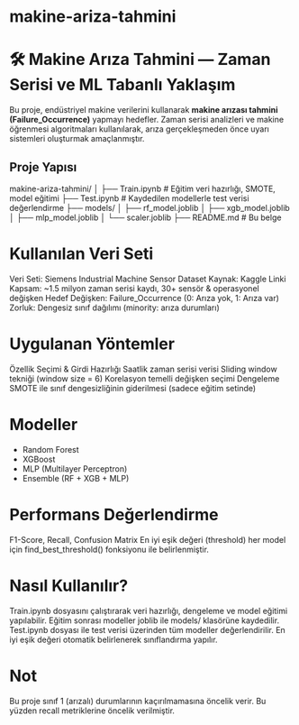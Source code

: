 # makine-ariza-tahmini
# 🛠️ Makine Arıza Tahmini — Zaman Serisi ve ML Tabanlı Yaklaşım

Bu proje, endüstriyel makine verilerini kullanarak **makine arızası tahmini (Failure_Occurrence)** yapmayı hedefler. Zaman serisi analizleri ve makine öğrenmesi algoritmaları kullanılarak, arıza gerçekleşmeden önce uyarı sistemleri oluşturmak amaçlanmıştır.

## Proje Yapısı

makine-ariza-tahmini/
│
├── Train.ipynb          # Eğitim veri hazırlığı, SMOTE, model eğitimi
├── Test.ipynb           # Kaydedilen modellerle test verisi değerlendirme
├── models/
│   ├── rf_model.joblib
│   ├── xgb_model.joblib
│   ├── mlp_model.joblib
│   └── scaler.joblib
├── README.md            # Bu belge

# Kullanılan Veri Seti
Veri Seti: Siemens Industrial Machine Sensor Dataset
Kaynak: Kaggle Linki
Kapsam: ~1.5 milyon zaman serisi kaydı, 30+ sensör & operasyonel değişken
Hedef Değişken: Failure_Occurrence (0: Arıza yok, 1: Arıza var)
Zorluk: Dengesiz sınıf dağılımı (minority: arıza durumları)

# Uygulanan Yöntemler
Özellik Seçimi & Girdi Hazırlığı
Saatlik zaman serisi verisi
Sliding window tekniği (window size = 6)
Korelasyon temelli değişken seçimi
Dengeleme
SMOTE ile sınıf dengesizliğinin giderilmesi (sadece eğitim setinde)

# Modeller
+ Random Forest
+ XGBoost
+ MLP (Multilayer Perceptron)
+ Ensemble (RF + XGB + MLP)

# Performans Değerlendirme
F1-Score, Recall, Confusion Matrix
En iyi eşik değeri (threshold) her model için find_best_threshold() fonksiyonu ile belirlenmiştir.

 # Nasıl Kullanılır?
Train.ipynb dosyasını çalıştırarak veri hazırlığı, dengeleme ve model eğitimi yapılabilir.
Eğitim sonrası modeller joblib ile models/ klasörüne kaydedilir.
Test.ipynb dosyası ile test verisi üzerinden tüm modeller değerlendirilir.
En iyi eşik değeri otomatik belirlenerek sınıflandırma yapılır.

# Not
Bu proje sınıf 1 (arızalı) durumlarının kaçırılmamasına öncelik verir. Bu yüzden recall metriklerine öncelik verilmiştir.


